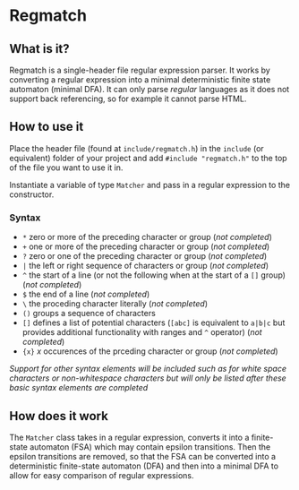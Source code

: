 # Regmatch

## What is it?

Regmatch is a single-header file regular expression parser. It works by converting a regular expression into a minimal deterministic finite state automaton (minimal DFA). It can only parse *regular* languages as it does not support back referencing, so for example it cannot parse HTML.

## How to use it

Place the header file (found at `include/regmatch.h`) in the `include` (or equivalent) folder of your project and add `#include "regmatch.h"` to the top of the file you want to use it in.

Instantiate a variable of type `Matcher` and pass in a regular expression to the constructor.

### Syntax

- `*` zero or more of the preceding character or group (*not completed*)
- `+` one or more of the preceding character or group (*not completed*)
- `?` zero or one of the preceding character or group (*not completed*)
- `|` the left or right sequence of characters or group (*not completed*)
- `^` the start of a line (or not the following when at the start of a `[]` group) (*not completed*)
- `$` the end of a line (*not completed*)
- `\` the proceding character literally (*not completed*)
- `()` groups a sequence of characters
- `[]` defines a list of potential characters (`[abc]` is equivalent to `a|b|c` but provides additional functionality with ranges and `^` operator) (*not completed*)
- `{x}` *x* occurences of the prceding character or group (*not completed*)

*Support for other syntax elements will be included such as for white space characters or non-whitespace characters but will only be listed after these basic syntax elements are completed*

## How does it work

The `Matcher` class takes in a regular expression, converts it into a finite-state automaton (FSA) which may contain epsilon transitions. Then the epsilon transitions are removed, so that the FSA can be converted into a deterministic finite-state automaton (DFA) and then into a minimal DFA to allow for easy comparison of regular expressions.